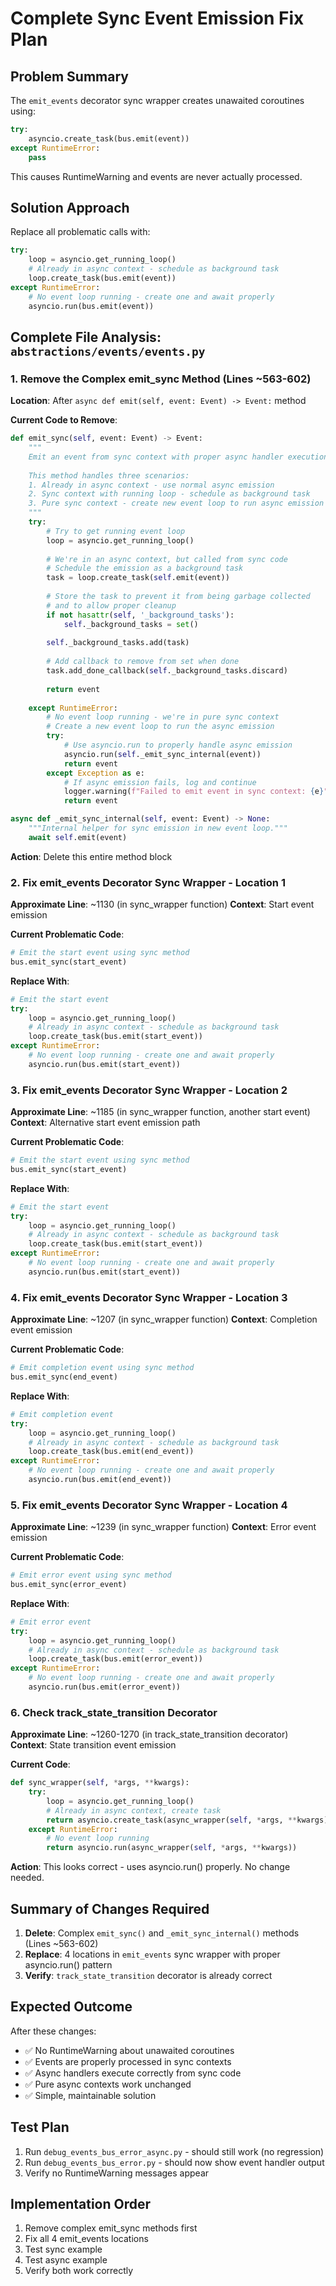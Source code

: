 # Complete Sync Event Emission Fix Plan

## Problem Summary

The `emit_events` decorator sync wrapper creates unawaited coroutines using:
```python
try:
    asyncio.create_task(bus.emit(event))
except RuntimeError:
    pass
```

This causes RuntimeWarning and events are never actually processed.

## Solution Approach

Replace all problematic calls with:
```python
try:
    loop = asyncio.get_running_loop()
    # Already in async context - schedule as background task
    loop.create_task(bus.emit(event))
except RuntimeError:
    # No event loop running - create one and await properly
    asyncio.run(bus.emit(event))
```

## Complete File Analysis: `abstractions/events/events.py`

### 1. Remove the Complex emit_sync Method (Lines ~563-602)

**Location**: After `async def emit(self, event: Event) -> Event:` method

**Current Code to Remove**:
```python
def emit_sync(self, event: Event) -> Event:
    """
    Emit an event from sync context with proper async handler execution.
    
    This method handles three scenarios:
    1. Already in async context - use normal async emission
    2. Sync context with running loop - schedule as background task  
    3. Pure sync context - create new event loop to run async emission
    """
    try:
        # Try to get running event loop
        loop = asyncio.get_running_loop()
        
        # We're in an async context, but called from sync code
        # Schedule the emission as a background task
        task = loop.create_task(self.emit(event))
        
        # Store the task to prevent it from being garbage collected
        # and to allow proper cleanup
        if not hasattr(self, '_background_tasks'):
            self._background_tasks = set()
        
        self._background_tasks.add(task)
        
        # Add callback to remove from set when done
        task.add_done_callback(self._background_tasks.discard)
        
        return event
        
    except RuntimeError:
        # No event loop running - we're in pure sync context
        # Create a new event loop to run the async emission
        try:
            # Use asyncio.run to properly handle async emission
            asyncio.run(self._emit_sync_internal(event))
            return event
        except Exception as e:
            # If async emission fails, log and continue
            logger.warning(f"Failed to emit event in sync context: {e}")
            return event

async def _emit_sync_internal(self, event: Event) -> None:
    """Internal helper for sync emission in new event loop."""
    await self.emit(event)
```

**Action**: Delete this entire method block

### 2. Fix emit_events Decorator Sync Wrapper - Location 1

**Approximate Line**: ~1130 (in sync_wrapper function)
**Context**: Start event emission

**Current Problematic Code**:
```python
# Emit the start event using sync method
bus.emit_sync(start_event)
```

**Replace With**:
```python
# Emit the start event
try:
    loop = asyncio.get_running_loop()
    # Already in async context - schedule as background task
    loop.create_task(bus.emit(start_event))
except RuntimeError:
    # No event loop running - create one and await properly
    asyncio.run(bus.emit(start_event))
```

### 3. Fix emit_events Decorator Sync Wrapper - Location 2

**Approximate Line**: ~1185 (in sync_wrapper function, another start event)
**Context**: Alternative start event emission path

**Current Problematic Code**:
```python
# Emit the start event using sync method
bus.emit_sync(start_event)
```

**Replace With**:
```python
# Emit the start event
try:
    loop = asyncio.get_running_loop()
    # Already in async context - schedule as background task
    loop.create_task(bus.emit(start_event))
except RuntimeError:
    # No event loop running - create one and await properly
    asyncio.run(bus.emit(start_event))
```

### 4. Fix emit_events Decorator Sync Wrapper - Location 3

**Approximate Line**: ~1207 (in sync_wrapper function)
**Context**: Completion event emission

**Current Problematic Code**:
```python
# Emit completion event using sync method
bus.emit_sync(end_event)
```

**Replace With**:
```python
# Emit completion event
try:
    loop = asyncio.get_running_loop()
    # Already in async context - schedule as background task
    loop.create_task(bus.emit(end_event))
except RuntimeError:
    # No event loop running - create one and await properly
    asyncio.run(bus.emit(end_event))
```

### 5. Fix emit_events Decorator Sync Wrapper - Location 4

**Approximate Line**: ~1239 (in sync_wrapper function)
**Context**: Error event emission

**Current Problematic Code**:
```python
# Emit error event using sync method
bus.emit_sync(error_event)
```

**Replace With**:
```python
# Emit error event
try:
    loop = asyncio.get_running_loop()
    # Already in async context - schedule as background task
    loop.create_task(bus.emit(error_event))
except RuntimeError:
    # No event loop running - create one and await properly
    asyncio.run(bus.emit(error_event))
```

### 6. Check track_state_transition Decorator

**Approximate Line**: ~1260-1270 (in track_state_transition decorator)
**Context**: State transition event emission

**Current Code**:
```python
def sync_wrapper(self, *args, **kwargs):
    try:
        loop = asyncio.get_running_loop()
        # Already in async context, create task
        return asyncio.create_task(async_wrapper(self, *args, **kwargs))
    except RuntimeError:
        # No event loop running
        return asyncio.run(async_wrapper(self, *args, **kwargs))
```

**Action**: This looks correct - uses asyncio.run() properly. No change needed.

## Summary of Changes Required

1. **Delete**: Complex `emit_sync()` and `_emit_sync_internal()` methods (Lines ~563-602)
2. **Replace**: 4 locations in `emit_events` sync wrapper with proper asyncio.run() pattern
3. **Verify**: `track_state_transition` decorator is already correct

## Expected Outcome

After these changes:
- ✅ No RuntimeWarning about unawaited coroutines
- ✅ Events are properly processed in sync contexts
- ✅ Async handlers execute correctly from sync code
- ✅ Pure async contexts work unchanged
- ✅ Simple, maintainable solution

## Test Plan

1. Run `debug_events_bus_error_async.py` - should still work (no regression)
2. Run `debug_events_bus_error.py` - should now show event handler output
3. Verify no RuntimeWarning messages appear

## Implementation Order

1. Remove complex emit_sync methods first
2. Fix all 4 emit_events locations
3. Test sync example
4. Test async example
5. Verify both work correctly